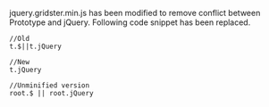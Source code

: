 jquery.gridster.min.js has been modified to remove conflict between Prototype and jQuery. Following code snippet has been replaced.

    //Old
    t.$||t.jQuery

    //New
    t.jQuery

    //Unminified version
    root.$ || root.jQuery